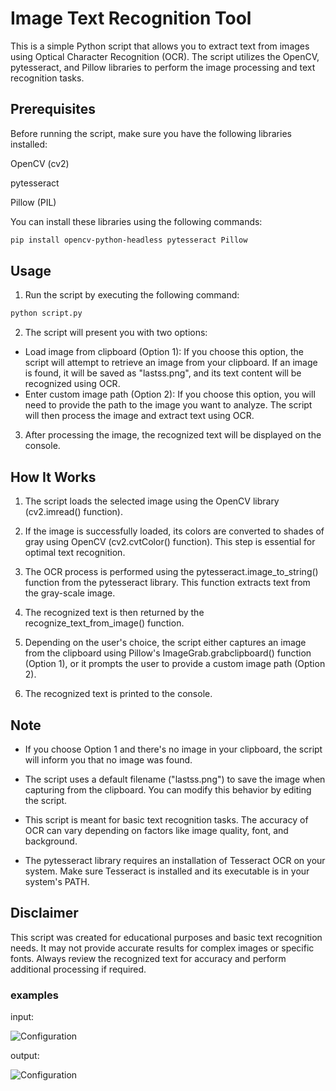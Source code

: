 # Image Text Recognition Tool

This is a simple Python script that allows you to extract text from images using Optical Character Recognition (OCR). The script utilizes the OpenCV, pytesseract, and Pillow libraries to perform the image processing and text recognition tasks.
 
## Prerequisites

Before running the script, make sure you have the following libraries installed:

OpenCV (cv2)

pytesseract

Pillow (PIL)

You can install these libraries using the following commands:

```bash
pip install opencv-python-headless pytesseract Pillow

```

## Usage

1. Run the script by executing the following command:
```bash
python script.py
```
2. The script will present you with two options:

- Load image from clipboard (Option 1): If you choose this option, the script will attempt to retrieve an image from your clipboard. If an image is found, it will be saved as "lastss.png", and its text content will be recognized using OCR.
- Enter custom image path (Option 2): If you choose this option, you will need to provide the path to the image you want to analyze. The script will then process the image and extract text using OCR.

3. After processing the image, the recognized text will be displayed on the console.

## How It Works

1. The script loads the selected image using the OpenCV library (cv2.imread() function).

2. If the image is successfully loaded, its colors are converted to shades of gray using OpenCV (cv2.cvtColor() function). This step is essential for optimal text recognition.

3. The OCR process is performed using the pytesseract.image_to_string() function from the pytesseract library. This function extracts text from the gray-scale image.

4. The recognized text is then returned by the recognize_text_from_image() function.

5. Depending on the user's choice, the script either captures an image from the clipboard using Pillow's ImageGrab.grabclipboard() function (Option 1), or it prompts the user to provide a custom image path (Option 2).

6. The recognized text is printed to the console.

## Note

- If you choose Option 1 and there's no image in your clipboard, the script will inform you that no image was found.

- The script uses a default filename ("lastss.png") to save the image when capturing from the clipboard. You can modify this behavior by editing the script.

- This script is meant for basic text recognition tasks. The accuracy of OCR can vary depending on factors like image quality, font, and background.

- The pytesseract library requires an installation of Tesseract OCR on your system. Make sure Tesseract is installed and its executable is in your system's PATH.

## Disclaimer
This script was created for educational purposes and basic text recognition needs. It may not provide accurate results for complex images or specific fonts. Always review the recognized text for accuracy and perform additional processing if required.

### examples
input:

![Configuration](https://cdn.discordapp.com/attachments/1135466860003995699/1138588736708423820/tkp.png)

output:

![Configuration](https://cdn.discordapp.com/attachments/1135466860003995699/1138590030596685965/out.png)
